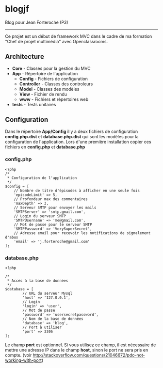 # blogjf
Blog pour Jean Forteroche (P3)

---
Ce projet est un début de framework MVC dans le cadre de ma formation "Chef de projet multimédia" avec Openclassrooms.

## Architecture
+ **Core** - Classes pour la gestion du MVC
+ **App** - Répertoire de l'application
    + **Config** - Fichiers de configuration
    + **Controller** - Classes des controleurs
    + **Model** - Classes des modèles
    + **View** - Fichier de rendu
    + **www** - Fichiers et répertoires web
+ **tests** - Tests unitaires

## Configuration
Dans le répertoire **App/Config** il y a deux fichiers de configuration **config.php.dist** et **database.php.dist** qui sont les modèles pour la configuration  de l'application.
Lors d'une première installation copier ces fichiers en **config.php** et **database.php**


### config.php
	<?php
	/*
	 * Configuration de l'application
	 */
	$config = [
		// Nombre de titre d'épisodes à afficher en une seule fois
		'episodeLimit' => 5,
		// Profondeur max des commentaires
		'maxDepth' => 3,
		// Serveur SMTP pour envoyer les mails
		'SMTPServer' => 'smtp.gmail.com',
		// Login du serveur SMTP
		'SMTPUsername' => 'me@gmail.com',
		// Mot de passe pour le serveur SMTP
		'SMTPPassword' => 'VerySuperSecret',
		// Adresse email pour recevoir les notifications de signalement d'abus
		'email' => 'j.forteroche@gmail.com'
	];

### database.php
	<?php

	/*
	 * Accès à la base de données
	 */
	$database = [
			// URL du serveur Mysql
			'host' => '127.0.0.1',
			// Login
			'login' => 'user',
			// Mot de passe
			'password' => 'usersecretpassword',
			// Nom de la base de données
			'database' => 'blog',
			// Port à utiliser
			'port' => 3306
	];

Le champ **port** est optionnel. Si vous utilisez ce champ, il est nécessaire de mettre une adresse IP dans le champ **host**, sinon le port ne sera pris en compte. (voir http://stackoverflow.com/questions/21046672/pdo-not-working-with-port)





